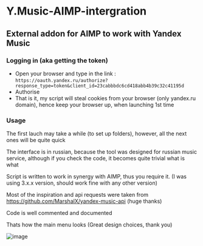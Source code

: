 # Y.Music-AIMP-intergration


## External addon for AIMP to work with Yandex Music


### Logging in (aka getting the token)
  - Open your browser and type in the link : ```https://oauth.yandex.ru/authorize?response_type=token&client_id=23cabbbdc6cd418abb4b39c32c41195d```
  - Authorise
  - That is it, my script will steal cookies from your browser (only yandex.ru domain), hence keep your browser up, when launching 1st time


### Usage
The first lauch may take a while (to set up folders), however, all the next ones will be quite quick

The interface is in russian, because the tool was designed for russian music service, although if you check the code, it becomes quite trivial what is what

Script is written to work in synergy with AIMP, thus you require it. (I was using 3.x.x version, should work fine with any other version)

Most of the inspiration and api requests were taken from https://github.com/MarshalX/yandex-music-api (huge thanks)

Code is well commented and documented



Thats how the main menu looks (Great design choices, thank you)

![image](https://user-images.githubusercontent.com/29946764/178170947-ab1cde69-30cd-4bc8-8b0c-fc2caae05f99.png)
